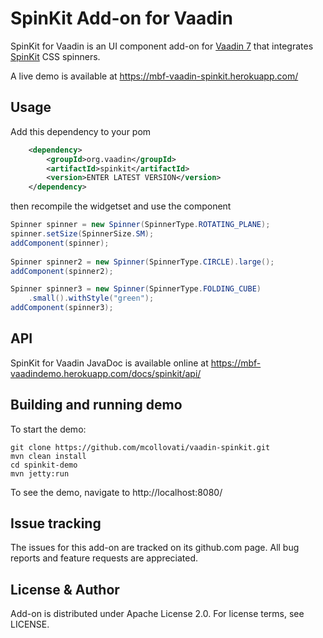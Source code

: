 # SpinKit Add-on for Vaadin

SpinKit for Vaadin is an UI component add-on for [Vaadin 7](http://vaadin.com) 
that integrates [SpinKit](http://tobiasahlin.com/spinkit/) CSS spinners.

A live demo is available at https://mbf-vaadin-spinkit.herokuapp.com/
   
## Usage

Add this dependency to your pom

```xml   
    <dependency>
        <groupId>org.vaadin</groupId>
        <artifactId>spinkit</artifactId>
        <version>ENTER LATEST VERSION</version>
    </dependency>
```

then recompile the widgetset and use the component
   
```java
Spinner spinner = new Spinner(SpinnerType.ROTATING_PLANE);
spinner.setSize(SpinnerSize.SM);
addComponent(spinner);
  
Spinner spinner2 = new Spinner(SpinnerType.CIRCLE).large();
addComponent(spinner2);

Spinner spinner3 = new Spinner(SpinnerType.FOLDING_CUBE)
    .small().withStyle("green");
addComponent(spinner3);   
```   

## API

SpinKit for Vaadin JavaDoc is available online at https://mbf-vaadindemo.herokuapp.com/docs/spinkit/api/

## Building and running demo

To start the demo:

```
git clone https://github.com/mcollovati/vaadin-spinkit.git
mvn clean install
cd spinkit-demo
mvn jetty:run
```

To see the demo, navigate to http://localhost:8080/

## Issue tracking

The issues for this add-on are tracked on its github.com page. All bug reports and feature requests are appreciated.


## License & Author

Add-on is distributed under Apache License 2.0. For license terms, see LICENSE.

